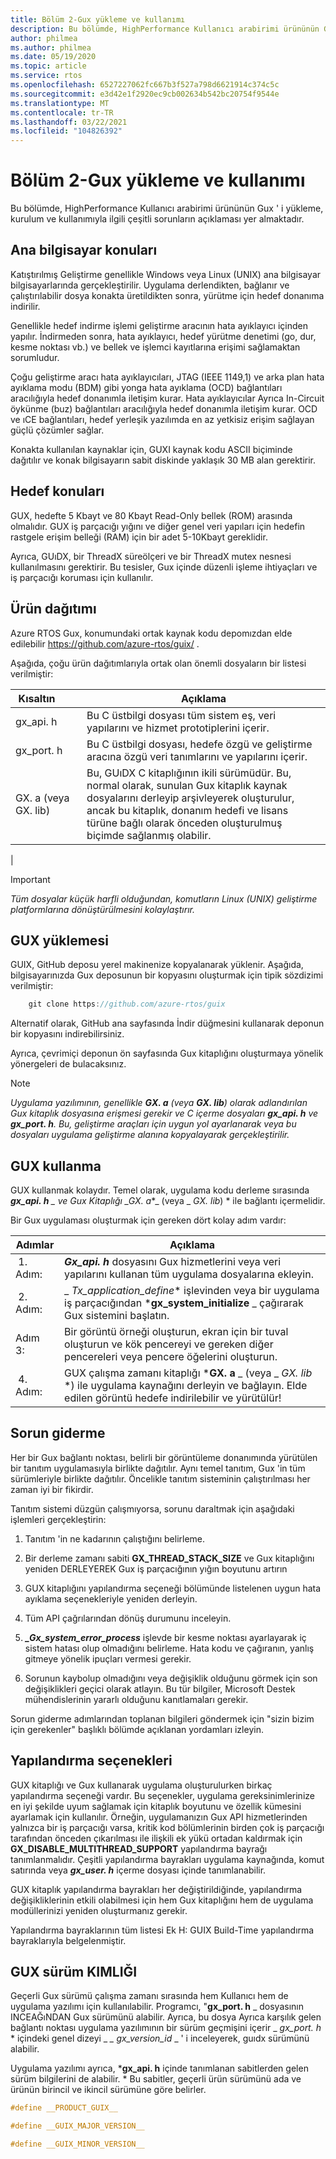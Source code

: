 ```yaml
---
title: Bölüm 2-Gux yükleme ve kullanımı
description: Bu bölümde, HighPerformance Kullanıcı arabirimi ürününün Gux ' i yükleme, kurulum ve kullanımıyla ilgili çeşitli sorunların açıklaması yer almaktadır.
author: philmea
ms.author: philmea
ms.date: 05/19/2020
ms.topic: article
ms.service: rtos
ms.openlocfilehash: 6527227062fc667b3f527a798d6621914c374c5c
ms.sourcegitcommit: e3d42e1f2920ec9cb002634b542bc20754f9544e
ms.translationtype: MT
ms.contentlocale: tr-TR
ms.lasthandoff: 03/22/2021
ms.locfileid: "104826392"
---
```

# <a name="chapter-2---installation-and-use-of-guix"></a>Bölüm 2-Gux yükleme ve kullanımı

Bu bölümde, HighPerformance Kullanıcı arabirimi ürününün Gux ' i yükleme, kurulum ve kullanımıyla ilgili çeşitli sorunların açıklaması yer almaktadır.  

## <a name="host-considerations"></a>Ana bilgisayar konuları

Katıştırılmış Geliştirme genellikle Windows veya Linux (UNIX) ana bilgisayar bilgisayarlarında gerçekleştirilir. Uygulama derlendikten, bağlanır ve çalıştırılabilir dosya konakta üretildikten sonra, yürütme için hedef donanıma indirilir.

Genellikle hedef indirme işlemi geliştirme aracının hata ayıklayıcı içinden yapılır. İndirmeden sonra, hata ayıklayıcı, hedef yürütme denetimi (go, dur, kesme noktası vb.) ve bellek ve işlemci kayıtlarına erişimi sağlamaktan sorumludur.

Çoğu geliştirme aracı hata ayıklayıcıları, JTAG (IEEE 1149,1) ve arka plan hata ayıklama modu (BDM) gibi yonga hata ayıklama (OCD) bağlantıları aracılığıyla hedef donanımla iletişim kurar. Hata ayıklayıcılar Ayrıca In-Circuit öykünme (buz) bağlantıları aracılığıyla hedef donanımla iletişim kurar. OCD ve ıCE bağlantıları, hedef yerleşik yazılımda en az yetkisiz erişim sağlayan güçlü çözümler sağlar.

Konakta kullanılan kaynaklar için, GUXI kaynak kodu ASCII biçiminde dağıtılır ve konak bilgisayarın sabit diskinde yaklaşık 30 MB alan gerektirir.

## <a name="target-considerations"></a>Hedef konuları

GUX, hedefte 5 Kbayt ve 80 Kbayt Read-Only bellek (ROM) arasında olmalıdır. GUX iş parçacığı yığını ve diğer genel veri yapıları için hedefin rastgele erişim belleği (RAM) için bir adet 5-10Kbayt gereklidir.

Ayrıca, GUıDX, bir ThreadX süreölçeri ve bir ThreadX mutex nesnesi kullanılmasını gerektirir. Bu tesisler, Gux içinde düzenli işleme ihtiyaçları ve iş parçacığı koruması için kullanılır.

## <a name="product-distribution"></a>Ürün dağıtımı

Azure RTOS Gux, konumundaki ortak kaynak kodu depomızdan elde edilebilir <https://github.com/azure-rtos/guix/> .

Aşağıda, çoğu ürün dağıtımlarıyla ortak olan önemli dosyaların bir listesi verilmiştir:

| Kısaltın&nbsp;&nbsp;&nbsp;&nbsp;&nbsp;&nbsp;&nbsp;| Açıklama   |
| ----------------------- | ------------------------------------------------------------------------------------------------------------------------------------------------------------------------------------------------------------------------------------------------------ |
| gx_api. h        | Bu C üstbilgi dosyası tüm sistem eş, veri yapılarını ve hizmet prototiplerini içerir. |
| gx_port. h       | Bu C üstbilgi dosyası, hedefe özgü ve geliştirme aracına özgü veri tanımlarını ve yapılarını içerir.                                                                                                                                         |
| GX. a (veya GX. lib) | Bu, GUıDX C kitaplığının ikili sürümüdür. Bu, normal olarak, sunulan Gux kitaplık kaynak dosyalarını derleyip arşivleyerek oluşturulur, ancak bu kitaplık, donanım hedefi ve lisans türüne bağlı olarak önceden oluşturulmuş biçimde sağlanmış olabilir. |
|

> [!IMPORTANT]
> *Tüm dosyalar küçük harfli olduğundan, komutların Linux (UNIX) geliştirme platformlarına dönüştürülmesini kolaylaştırır.*

## <a name="guix-installation"></a>GUX yüklemesi

GUIX, GitHub deposu yerel makinenize kopyalanarak yüklenir. Aşağıda, bilgisayarınızda Gux deposunun bir kopyasını oluşturmak için tipik sözdizimi verilmiştir:

```c
    git clone https://github.com/azure-rtos/guix
```

Alternatif olarak, GitHub ana sayfasında İndir düğmesini kullanarak deponun bir kopyasını indirebilirsiniz.

Ayrıca, çevrimiçi deponun ön sayfasında Gux kitaplığını oluşturmaya yönelik yönergeleri de bulacaksınız.

>[!NOTE]  
> *Uygulama yazılımının, genellikle **GX. a** (veya **GX. lib**) olarak adlandırılan Gux kitaplık dosyasına erişmesi gerekir ve C içerme dosyaları **gx_api. h** ve **gx_port. h**. Bu, geliştirme araçları için uygun yol ayarlanarak veya bu dosyaları uygulama geliştirme alanına kopyalayarak gerçekleştirilir.*

## <a name="using-guix"></a>GUX kullanma

GUX kullanmak kolaydır. Temel olarak, uygulama kodu derleme sırasında ***gx_api. h** _ ve Gux Kitaplığı _*_GX. a_*_ (veya _ *_GX. lib_*) * ile bağlantı içermelidir.

Bir Gux uygulaması oluşturmak için gereken dört kolay adım vardır:

| Adımlar   | Açıklama    |
| ------- | ------------------------------------------------------------------------------------------------------------------------------------------------------------------ |
| &nbsp;1. Adım: | ***Gx_api. h*** dosyasını Gux hizmetlerini veya veri yapılarını kullanan tüm uygulama dosyalarına ekleyin.                                                               |
| &nbsp;2. Adım: | _ *_Tx_application_define_** işlevinden veya bir uygulama iş parçacığından ***gx_system_initialize** _ çağırarak Gux sistemini başlatın.                       |
| Adım &nbsp; 3: | Bir görüntü örneği oluşturun, ekran için bir tuval oluşturun ve kök pencereyi ve gereken diğer pencereleri veya pencere öğelerini oluşturun.                                 |
| &nbsp;4. Adım: | GUX çalışma zamanı kitaplığı ***GX. a** _ (veya _ *_GX. lib_* *) ile uygulama kaynağını derleyin ve bağlayın. Elde edilen görüntü hedefe indirilebilir ve yürütülür! |

## <a name="troubleshooting"></a>Sorun giderme

Her bir Gux bağlantı noktası, belirli bir görüntüleme donanımında yürütülen bir tanıtım uygulamasıyla birlikte dağıtılır. Aynı temel tanıtım, Gux 'in tüm sürümleriyle birlikte dağıtılır. Öncelikle tanıtım sisteminin çalıştırılması her zaman iyi bir fikirdir.

Tanıtım sistemi düzgün çalışmıyorsa, sorunu daraltmak için aşağıdaki işlemleri gerçekleştirin:

1. Tanıtım 'in ne kadarının çalıştığını belirleme.

2. Bir derleme zamanı sabiti **GX_THREAD_STACK_SIZE** ve Gux kitaplığını yeniden DERLEYEREK Gux iş parçacığının yığın boyutunu artırın

3. GUX kitaplığını yapılandırma seçeneği bölümünde listelenen uygun hata ayıklama seçenekleriyle yeniden derleyin.

4. Tüm API çağrılarından dönüş durumunu inceleyin.

5. ***_Gx_system_error_process*** işlevde bir kesme noktası ayarlayarak iç sistem hatası olup olmadığını belirleme. Hata kodu ve çağıranın, yanlış gitmeye yönelik ipuçları vermesi gerekir.

6. Sorunun kaybolup olmadığını veya değişiklik olduğunu görmek için son değişiklikleri geçici olarak atlayın. Bu tür bilgiler, Microsoft Destek mühendislerinin yararlı olduğunu kanıtlamaları gerekir.

Sorun giderme adımlarından toplanan bilgileri göndermek için "sizin bizim için gerekenler" başlıklı bölümde açıklanan yordamları izleyin.

## <a name="configuration-options"></a>Yapılandırma seçenekleri

GUX kitaplığı ve Gux kullanarak uygulama oluşturulurken birkaç yapılandırma seçeneği vardır. Bu seçenekler, uygulama gereksinimlerinize en iyi şekilde uyum sağlamak için kitaplık boyutunu ve özellik kümesini ayarlamak için kullanılır. Örneğin, uygulamanızın Gux API hizmetlerinden yalnızca bir iş parçacığı varsa, kritik kod bölümlerinin birden çok iş parçacığı tarafından önceden çıkarılması ile ilişkili ek yükü ortadan kaldırmak için **GX_DISABLE_MULTITHREAD_SUPPORT** yapılandırma bayrağı tanımlanmalıdır. Çeşitli yapılandırma bayrakları uygulama kaynağında, komut satırında veya **_gx_user. h_** içerme dosyası içinde tanımlanabilir.

GUX kitaplık yapılandırma bayrakları her değiştirildiğinde, yapılandırma değişikliklerinin etkili olabilmesi için hem Gux kitaplığını hem de uygulama modüllerinizi yeniden oluşturmanız gerekir.

Yapılandırma bayraklarının tüm listesi Ek H: GUIX Build-Time yapılandırma bayraklarıyla belgelenmiştir.

## <a name="guix-version-id"></a>GUX sürüm KIMLIĞI

Geçerli Gux sürümü çalışma zamanı sırasında hem Kullanıcı hem de uygulama yazılımı için kullanılabilir. Programcı, "**gx_port. h** _ dosyasının INCEAĞıNDAN Gux sürümünü alabilir. Ayrıca, bu dosya Ayrıca karşılık gelen bağlantı noktası uygulama yazılımının bir sürüm geçmişini içerir _ *_gx_port. h_* * içindeki genel dizeyi _ *_ _gx_version_id_* _ ' i inceleyerek, guıdx sürümünü alabilir.

Uygulama yazılımı ayrıca, ***gx_api. h** içinde tanımlanan sabitlerden gelen sürüm bilgilerini de alabilir. * Bu sabitler, geçerli ürün sürümünü ada ve ürünün birincil ve ikincil sürümüne göre belirler.

```C
#define __PRODUCT_GUIX__

#define __GUIX_MAJOR_VERSION__

#define __GUIX_MINOR_VERSION__
```

